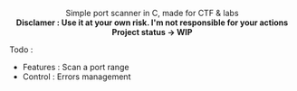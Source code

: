<p align="center">
Simple port scanner in C, made for CTF & labs
<br>
<strong>Disclamer : Use it at your own risk. I'm not responsible for your actions</strong>
<br>
<strong>Project status -> WIP</strong>
</p>


Todo :
- Features : Scan a port range
- Control : Errors management
